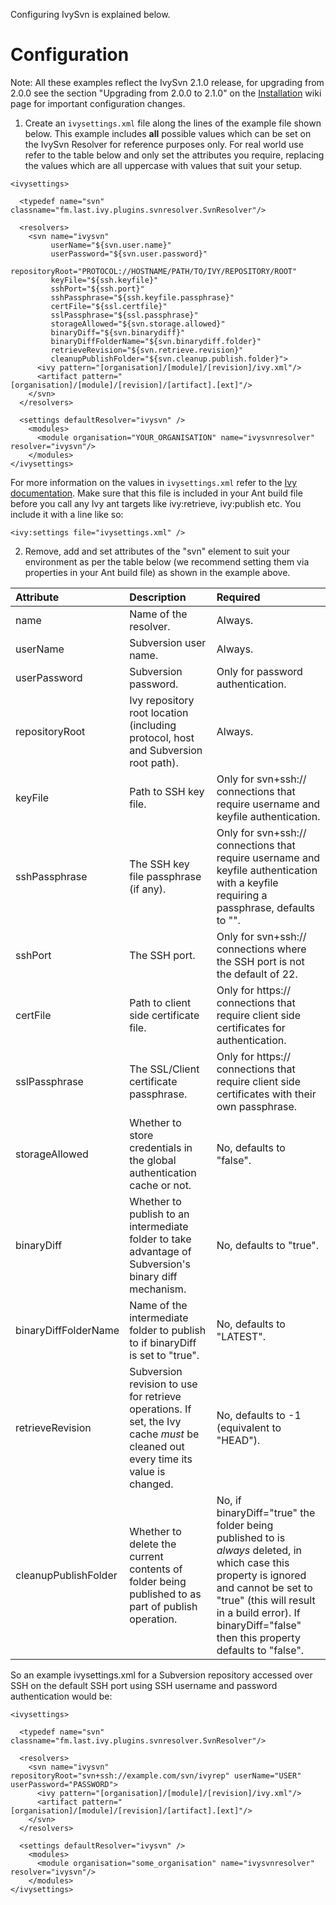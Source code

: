 Configuring IvySvn is explained below.

# Configuration #

Note: All these examples reflect the IvySvn 2.1.0 release, for upgrading from 2.0.0 see the section "Upgrading from 2.0.0 to 2.1.0" on the [Installation](Installation.md) wiki page for important configuration changes.

1. Create an `ivysettings.xml` file along the lines of the example file shown below. This example includes **all** possible values which can be set on the IvySvn Resolver for reference purposes only. For real world use refer to the table below and only set the attributes you require, replacing the values which are all uppercase with values that suit your setup.

```
<ivysettings>

  <typedef name="svn" classname="fm.last.ivy.plugins.svnresolver.SvnResolver"/>

  <resolvers>
    <svn name="ivysvn" 
         userName="${svn.user.name}" 
         userPassword="${svn.user.password}" 
         repositoryRoot="PROTOCOL://HOSTNAME/PATH/TO/IVY/REPOSITORY/ROOT"
         keyFile="${ssh.keyfile}" 
         sshPort="${ssh.port}" 
         sshPassphrase="${ssh.keyfile.passphrase}" 
         certFile="${ssl.certfile}"
         sslPassphrase="${ssl.passphrase}" 
         storageAllowed="${svn.storage.allowed}"
         binaryDiff="${svn.binarydiff}"
         binaryDiffFolderName="${svn.binarydiff.folder}"
         retrieveRevision="${svn.retrieve.revision}"
         cleanupPublishFolder="${svn.cleanup.publish.folder}">
      <ivy pattern="[organisation]/[module]/[revision]/ivy.xml"/>
      <artifact pattern="[organisation]/[module]/[revision]/[artifact].[ext]"/>
    </svn>
  </resolvers>

  <settings defaultResolver="ivysvn" />
    <modules>
      <module organisation="YOUR_ORGANISATION" name="ivysvnresolver" resolver="ivysvn"/>
    </modules>
</ivysettings>
```

For more information on the values in `ivysettings.xml` refer to the [Ivy documentation](http://ant.apache.org/ivy/history/trunk/configuration.html). Make sure that this file is included in your Ant build file before you call any Ivy ant targets like ivy:retrieve, ivy:publish etc. You include it with a line like so:
```
<ivy:settings file="ivysettings.xml" />
```

2. Remove, add and set attributes of the "svn" element to suit your environment as per the table below (we recommend setting them via properties in your Ant build file) as shown in the example above.

| **Attribute** | **Description** | **Required** |
|:--------------|:----------------|:-------------|
| name          | Name of the resolver. | Always.      |
| userName      | Subversion user name. | Always.      |
| userPassword  | Subversion password. | Only for password authentication. |
| repositoryRoot | Ivy repository root location (including protocol, host and Subversion root path). | Always.      |
| keyFile       | Path to SSH key file. | Only for svn+ssh:// connections that require username and keyfile authentication. |
| sshPassphrase | The SSH key file passphrase (if any). | Only for svn+ssh:// connections that require username and keyfile authentication with a keyfile requiring a passphrase, defaults to "". |
| sshPort       | The SSH port.   | Only for svn+ssh:// connections where the SSH port is not the default of 22. |
| certFile      | Path to client side certificate file. | Only for https:// connections that require client side certificates for authentication. |
| sslPassphrase | The SSL/Client certificate passphrase. | Only for https:// connections that require client side certificates with their own passphrase. |
| storageAllowed | Whether to store credentials in the global authentication cache or not. | No, defaults to "false". |
| binaryDiff    | Whether to publish to an intermediate folder to take advantage of Subversion's binary diff mechanism. | No, defaults to "true". |
| binaryDiffFolderName | Name of the intermediate folder to publish to if binaryDiff is set to "true". | No, defaults to "LATEST". |
| retrieveRevision | Subversion revision to use for retrieve operations. If set, the Ivy cache _must_ be cleaned out every time its value is changed. | No, defaults to -1 (equivalent to "HEAD"). |
| cleanupPublishFolder | Whether to delete the current contents of folder being published to as part of publish operation. | No, if binaryDiff="true" the folder being published to is _always_ deleted, in which case this property is ignored and cannot be set to "true" (this will result in a build error). If binaryDiff="false" then this property defaults to "false". |

So an example ivysettings.xml for a Subversion repository accessed over SSH on the default SSH port using SSH username and password authentication would be:
```
<ivysettings>

  <typedef name="svn" classname="fm.last.ivy.plugins.svnresolver.SvnResolver"/>

  <resolvers>
    <svn name="ivysvn" repositoryRoot="svn+ssh://example.com/svn/ivyrep" userName="USER" userPassword="PASSWORD">
      <ivy pattern="[organisation]/[module]/[revision]/ivy.xml"/>
      <artifact pattern="[organisation]/[module]/[revision]/[artifact].[ext]"/>
    </svn>
  </resolvers>

  <settings defaultResolver="ivysvn" />
    <modules>
      <module organisation="some_organisation" name="ivysvnresolver" resolver="ivysvn"/>
    </modules>
</ivysettings>  
```